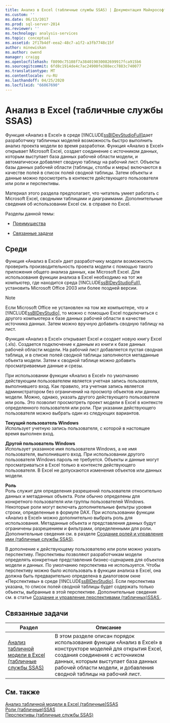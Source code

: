 ```yaml
---
title: Анализ в Excel (табличные службы SSAS) | Документация Майкрософт
ms.custom: ''
ms.date: 06/13/2017
ms.prod: sql-server-2014
ms.reviewer: ''
ms.technology: analysis-services
ms.topic: conceptual
ms.assetid: 2f17b4df-eea2-48c7-a1f2-a3fb7748c15f
author: minewiskan
ms.author: owend
manager: craigg
ms.openlocfilehash: f8090c75108f7a384019030082699917fca915b6
ms.sourcegitcommit: 6fd8c1914de4c7ac24900fe388ecc7883c740077
ms.translationtype: MT
ms.contentlocale: ru-RU
ms.lasthandoff: 04/25/2020
ms.locfileid: "66067690"
---
```

# <a name="analyze-in-excel-ssas-tabular"></a>Анализ в Excel (табличные службы SSAS)
  Функция «Анализ в Excel» в среде [!INCLUDE[ssBIDevStudioFull](../../includes/ssbidevstudiofull-md.md)]дает разработчику табличных моделей возможность быстро выполнить анализ проекта модели во время разработки. Функция «Анализ в Excel» открывает Microsoft Excel, создает соединение с источником данных, которым выступает база данных рабочей области модели, и автоматически добавляет сводную таблицу на рабочий лист. Объекты базы данных рабочей области (таблицы, столбы и меры) включаются в качестве полей в список полей сводной таблицы. Затем объекты и данные можно просмотреть в контексте действующего пользователя или роли и перспективы.  
  
 Материал этого раздела предполагает, что читатель умеет работать с Microsoft Excel, сводными таблицами и диаграммами. Дополнительные сведения об использовании Excel см. в справке по Excel.  
  
 Разделы данной темы:  
  
-   [Преимущества](#bkmk_benefits)  
  
-   [Связанные задачи](#bkmk_rt)  
  
##  <a name="benefits"></a><a name="bkmk_benefits"></a>Среди  
 Функция «Анализ в Excel» дает разработчику модели возможность проверить производительность проекта модели с помощью такого приложения общего анализа данных, как Microsoft Excel. Для использования функции анализа в Excel необходимо на тот же компьютер, где находится среда [!INCLUDE[ssBIDevStudioFull](../../includes/ssbidevstudiofull-md.md)], установить Microsoft Office 2003 или более поздней версии.  
  
> [!NOTE]  
>  Если Microsoft Office не установлен на том же компьютере, что и [!INCLUDE[ssBIDevStudio](../../includes/ssbidevstudio-md.md)], то можно с помощью Excel подключиться с другого компьютера к базе данных рабочей области в качестве источника данных. Затем можно вручную добавить сводную таблицу на лист.  
  
 Функция «Анализ в Excel» открывает Excel и создает новую книгу Excel (.xls). Создается подключение к данным из книги к базе данных рабочей области модели. На рабочий лист добавляется пустая сводная таблица, и в списке полей сводной таблицы заполняются метаданные объекта модели. Затем к сводной таблице можно добавить просматриваемые данные и срезы.  
  
 При использовании функции «Анализ в Excel» по умолчанию действующим пользователем является учетная запись пользователя, выполнившего вход. Как правило, эта учетная запись является администратором без ограничений на просмотр объектов или данных модели. Можно, однако, указать другого действующего пользователя или роль. Это позволит просмотреть проект модели в Excel в контексте определенного пользователя или роли. При указании действующего пользователя можно выбрать один из следующих вариантов.  
  
 **Текущий пользователь Windows**  
 Использует учетную запись пользователя, с которой в настоящее время выполнен вход.  
  
 **Другой пользователь Windows**  
 Использует указанное имя пользователя Windows, а не имя пользователя, выполнившего вход. При использовании другого пользователя Windows пароль не требуется. Объекты и данные могут просматриваться в Excel только в контексте действующего пользователя. В Excel не допускаются изменения объектов или данных модели.  
  
 **Роль**  
 Роль служит для определения разрешений пользователя относительно данных и метаданных объекта. Роли обычно определены для конкретного пользователя или группы пользователей Windows. Некоторые роли могут включать дополнительные фильтры уровня строки, определенные в формуле DAX. При использовании функции «Анализ в Excel» можно дополнительно выбрать роль для использования. Метаданные объекта и представления данных будут ограничены разрешением и фильтрами, определенными для роли. Дополнительные сведения см. в разделе [Создание ролей и управление ими (табличные службы SSAS)](roles-ssas-tabular.md).  
  
 В дополнение к действующему пользователю или роли можно указать перспективу. Перспективы позволяют разработчикам модели определять конкретные представления бизнес-сценариев для объектов модели и данных. По умолчанию перспектива не используется. Чтобы перспективу можно было использовать в функции анализа в Excel, она должна быть предварительно определена в диалоговом окне «Перспективы» в среде [!INCLUDE[ssBIDevStudio](../../includes/ssbidevstudio-md.md)]. Если перспектива указана, то список полей сводной таблицы будет содержать только объекты, выбранные в этой перспективе. Дополнительные сведения см. в статье [Создание и управление перспективами &#40;табличных&#41;SSAS ](perspectives-ssas-tabular.md).  
  
##  <a name="related-tasks"></a><a name="bkmk_rt"></a> Связанные задачи  
  
|**Раздел**|**Описание**|  
|---------------|---------------------|  
|[Анализ табличной модели в Excel (табличные службы SSAS)](analyze-a-tabular-model-in-excel-ssas-tabular.md)|В этом разделе описан порядок использования функции «Анализ в Excel» в конструкторе моделей для открытия Excel, создания соединения с источником данных, которым выступает база данных рабочей области модели, и добавления сводной таблицы на рабочий лист.|  
  
## <a name="see-also"></a>См. также  
 [Анализ табличной модели в Excel &#40;табличные&#41;SSAS](analyze-a-tabular-model-in-excel-ssas-tabular.md)   
 [Роли &#40;табличные&#41;SSAS](roles-ssas-tabular.md)   
 [Перспективы (табличные службы SSAS)](perspectives-ssas-tabular.md)  
  
  
